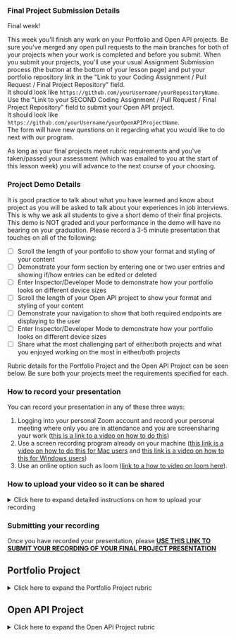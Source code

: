 ### Final Project Submission Details

Final week!  

This week you'll finish any work on your Portfolio and Open API projects.  Be sure you've merged any open pull requests to the main branches for both of your projects when your work is completed and before you submit.  When you submit your projects, you'll use your usual Assignment Submission process (the button at the bottom of your lesson page) and put your portfolio repository link in the "Link to your Coding Assignment / Pull Request / Final Project Repository" field.  
It should look like `https://github.com/yourUsername/yourRepositoryName`.  
Use the "Link to your SECOND Coding Assignment / Pull Request / Final Project Repository" field to submit your Open API project.  
It should look like `https://github.com/yourUsername/yourOpenAPIProjectName`.  
The form will have new questions on it regarding what you would like to do next with our program.

As long as your final projects meet rubric requirements and you've taken/passed your assessment (which was emailed to you at the start of this lesson week) you will advance to the next course of your choosing.

### Project Demo Details

It is good practice to talk about what you have learned and know about project as you will be asked to talk about your experiences in job interviews.  This is why we ask all students to give a short demo of their final projects.  This demo is NOT graded and your performance in the demo will have no bearing on your graduation.  Please record a 3-5 minute presentation that touches on all of the following:
 - [ ] Scroll the length of your portfolio to show your format and styling of your content
 - [ ] Demonstrate your form section by entering one or two user entries and showing if/how entries can be edited or deleted
 - [ ] Enter Inspector/Developer Mode to demonstrate how your portfolio looks on different device sizes
 - [ ] Scroll the length of your Open API project to show your format and styling of your content
 - [ ] Demonstrate your navigation to show that both required endpoints are displaying to the user
 - [ ] Enter Inspector/Developer Mode to demonstrate how your portfolio looks on different device sizes
 - [ ] Share what the most challenging part of either/both projects and what you enjoyed working on the most in either/both projects

Rubric details for the Portfolio Project and the Open API Project can be seen below.  Be sure both your projects meet the requirements specified for each.

### How to record your presentation
You can record your presentation in any of these three ways: 
 1. Logging into your personal Zoom account and record your personal meeting where only you are in attendance and you are screensharing your work ([this is a link to a video on how to do this](https://www.youtube.com/watch?v=njwbjFYCbGU))
 2. Use a screen recording program already on your machine ([this link is a video on how to do this for Mac users](https://www.youtube.com/watch?v=w9Byefp51tY) and [this link is a video on how to this for Windows users](https://www.youtube.com/watch?v=PJB7pM5bvNI))
 3. Use an online option such as loom ([link to a how to video on loom here](https://www.youtube.com/watch?v=oAdLPbfXcQo)).

### How to upload your video so it can be shared
<details>
<summary>Click here to expand detailed instructions on how to upload your recording</summary>
<br>
<h4>1. Make sure you're logged in to youtube.  If you don't have a youtube account you can create one [using these instructions](https://support.google.com/youtube/answer/161805?hl=en&co=GENIE.Platform%3DDesktop)</h4>
 <p>You will know you're logged in if you have an initial/icon/other in the top right corner (where the M in the brown circle is on this screenshot:</p>
 
 ![User logged in to youtube account](https://github.com/Code-the-Dream-School/intro-to-programming-2025/blob/d2f9b35d7206eeb0af24f85a8e8e5d97d43cbfad/images/Screenshot%202025-01-27%20at%204.01.20%E2%80%AFPM.png?raw=true)

 <h4>2. Click `+ Create` in the top right and select `Upload video`</h4>
 
 ![Create menu expanded](https://github.com/Code-the-Dream-School/intro-to-programming-2025/blob/d2f9b35d7206eeb0af24f85a8e8e5d97d43cbfad/images/Screenshot%202025-01-27%20at%204.01.27%E2%80%AFPM.png?raw=true)

 <h4>3. In the Upload videos window that appears, click the black `Select files` button</h4>
 <p>You'll need to select the file of your recording you have saved on your computer.</p>
 
 ![Upload videos modal](https://github.com/Code-the-Dream-School/intro-to-programming-2025/blob/d2f9b35d7206eeb0af24f85a8e8e5d97d43cbfad/images/Screenshot%202025-01-27%20at%204.01.35%E2%80%AFPM.png?raw=true)

<h4>4. The fle title will be the default video title.  You can change this to include your name and "Intro to Programming Final Project Presentation"</h4>

![Edit Video Details title](https://github.com/Code-the-Dream-School/intro-to-programming-2025/blob/d2f9b35d7206eeb0af24f85a8e8e5d97d43cbfad/images/Screenshot%202025-01-27%20at%204.02.17%E2%80%AFPM.png?raw=true)

<h4>5. Scroll down under the title; select "No, it's not made for kids" and click on the `Show more` gray button to make further setting changes</h4>

![Adjust video settings](https://github.com/Code-the-Dream-School/intro-to-programming-2025/blob/d2f9b35d7206eeb0af24f85a8e8e5d97d43cbfad/images/Screenshot%202025-01-27%20at%204.02.30%E2%80%AFPM.png?raw=true)

<h4>6. You'll want to be sure the following options for some of the sections that appear after click `Show more` are set to the following:</h4>

 - [ ] Altered content: select "No" since you have not used AI to alter reality in your video
 
 - [ ] Recording date and location: please select the date you made your final project recording
      
 - [ ] Shorts remixing: select "Don't allow remixing"
       
 - [ ] Comments and ratings: if you would like classmates to leave comments, leave comments "On", otherwise you can turn them off by selecting "Off".  _NOTE: we do not and cannot monitor comments.  Please report anything concerning to Code the Dream but have screenshots if needed._  You can also UNcheck the "Show how many viewers like this video if you wish.
       
 - [ ] Click the black `Next` button in the bottom right to proceed from the Details section of the upload through the Video elements and Checks portion.
       
 - [ ] Once you are on the Visibility section of the upload, select "Unlisted" as seen here

![Select Unlisted](https://github.com/Code-the-Dream-School/intro-to-programming-2025/blob/d2f9b35d7206eeb0af24f85a8e8e5d97d43cbfad/images/Screenshot%202025-01-27%20at%204.04.52%E2%80%AFPM.png?raw=true)

 - [ ] Lastly, click `Save` and copy your video link as seen here

![Save and copy](https://github.com/Code-the-Dream-School/intro-to-programming-2025/blob/d2f9b35d7206eeb0af24f85a8e8e5d97d43cbfad/images/Screenshot%202025-01-27%20at%204.05.09%E2%80%AFPM.png?raw=true)
 
</details>

### Submitting your recording
Once you have recorded your presentation, please **[USE THIS LINK TO SUBMIT YOUR RECORDING OF YOUR FINAL PROJECT PRESENTATION](https://airtable.com/appoSRJMlXH9KvE6w/shrhWslj8PfJ8qmOA)**

## Portfolio Project
<details>
<summary>Click here to expand the Portfolio Project rubric</summary>
<br>
<h3>General</h3>
<ul>
<li>Project is published on a public GitHub repository</li>
<li>Code executes without errors in the browser</li>
</ul>

### Project Structure
 - [ ] README.md (_NOTE:_ this file is typically used to explain how someone can run your code, but it does not need to contain this content for your final project to be acceptable)
 - [ ] index.html
 - [ ] css folder
   - [ ] index.css
 - [ ] js folder
   - [ ] index.js 
 - [ ] (OPTIONAL) images folder

#### index.html
 - [ ] include proper boilerplate code
 - [ ] (OPTIONAL) use a font-family or Google fonts
 - [ ] index.css and index.js file should be properly linked to this file
 - [ ] level 1 heading with student's name
 - [ ] navigation with working internal links to the following sections:
    - [ ] About
    - [ ] Experience
    - [ ] Skills
    - [ ] Projects
    - [ ] Leave a Message
    - [ ] (OPTIONAL) Connect or Contact Me section to contain email and social media links
 - [ ] (OPTIONAL) sticky/fixed navigation that stays in place when user scrolls down on the page
 - [ ] (OPTIONAL) dark mode toggle switch to change coloring of background and text between default and dark mode
 - [ ] (OPTIONAL) navigation converted to a hamburger menu on smaller devices via media queries
###### About Section
 - [ ] level 2 heading
 - [ ] one or more paragraphs of text
 - [ ] (OPTIONAL) your photo with alt attribute for accessibility 
###### Experience Section
 - [ ] level 2 heading
 - [ ] list of previous work or experience or one or paragraphs of related experiences if student has no previous work experience)
 - [ ] if listing experience, this should be styled in grid or flexbox layout
###### Skills Section
 - [ ] level 2 heading
 - [ ] list of skills, inserted using JavaScript from the index.js file
 - [ ] list should be styled in a grid or flexbox layout
###### Projects Section
 - [ ] level 2 heading
 - [ ] list of GitHub repositories, fetched using the GitHub API and inserted using JavaScript from the index.js file 
 - [ ] (OPTIONAL) each GitHub repository name is a clickable link that takes the user to that repository
 - [ ] (OPTIONAL) display additional information about each of the repositories (examples: created date, description, etc.)
 - [ ] (OPTIONAL) customize the styling of your projects list (cards or use of flexbox or grid for examples)
###### Leave a Message Section (Form and Messages List)
 - [ ] level 2 heading for form
    - [ ] Name, Email Address, and Message fields
    - [ ] Submit button
    - [ ] event listener that adds the form field inputs to the messages section
 - [ ] level 2 heading for messages
    - [ ] list of messages (once the form has been given inputs and submit button clicked) styled in a grid of flexbox layout
      - [ ] Each message item should have the following:
        - [ ] Name of message author as a clickable link to email the author at the email address they provided in the form
        - [ ] Message text
        - [ ] Remove button to delete the message from the list of messages
        - [ ] (OPTIONAL) Edit button for user to change one (or more) of the form inputs (name, email, message)
    - [ ] (OPTIONAL) conditionally render (meaning hide/display) the level 2 heading and section content depending on whether or not there are messages
###### (OPTIONAL) Connect or Contact Me
_NOTE:_ If you do not have a Connect or Contact Me section, your links should be in the footer of your page as icons/images
 - [ ] clickable link to email the student 
 - [ ] at least two social media links to the student's profile pages (examples: GitHub, LinkedIn, twitter, instagram, etc.)
 - [ ] (OPTIONAL) use icons or images in place of text string links for your email and 2+ social media links
###### Footer
 - [ ] Copyright logo, current year, and student's name inserted using JavaScript from the index.js file
 - [ ] Email and 2+ social media icon/image links (if the page does NOT have a Connect or Contact Me section)

#### index.js
 - [ ] Comments in code as appropriate (to notate what sections of code are used for)
 - [ ] Sections of code to accomplish the following:
   - [ ] Insert the copyright logo, current year, and student's name in the footer of index.html
   - [ ] Using an array, insert the array items as a list of skills in the skills section of index.html
   - [ ] Handle the event listener on the message form to insert the following into the messages section:
     - [ ] convert form inputs into the author's name as a clickable link 
     - [ ] display their message and 
     - [ ] provide a remove button to delete the message
     - [ ] (OPTIONAL) provide an edit button to change one or more form fields
     - [ ] (OPTIONAL) conditionally render the messages header and section of index.html (show it if there are messages, hide it if none)
   - [ ] Using API fetch, insert the names of your GitHub repositories in the projects section of index.html
     - [ ] (OPTIONAL) provide additional information about each repository
     - [ ] (OPTIONAL) make the repository names clickable links that redirect the user to that repository page

#### index.css
 - [ ] (Optional) Comments in code as appropriate (to notate what sections of code are for)
 - [ ] At least two media queries
   - [ ] In each media query there should be at least 2 property changes to at least 3 html elements
 - [ ] Flexbox (or Grid) used to format the layout of the Experience and Connect sections _(NOTE: If you are using social media icons in your footer in place of a Connect section, you should use Flexbox or Grid to format the layout of your icons in the footer)_

#### (OPTIONAL) images folder
 - [ ] If you've elected to use images in your portfolio, be sure to have an images folder at the root level of your repository (same level as your index.html and README.md files).  All your images should go in this folder
 - [ ] Make sure images used in your html or css files are properly linked to the image inside your images folder
 - [ ] Remember to use alt for any images so there will be helper text if the image is not displayed properly

#### Styling
Everyone's style is different and we encourage students to let the style fo their site represent them.  That being said, there are some general style guidelines we encourage you to follow:
 - [ ] Remember to have appropriate contrast to your site (don't use a dark font on a dark background
 - [ ] You should not need to horizontally scroll to see your site content on any device (mobile, tablet, or desktop)
 - [ ] Watch out for font sizes on smaller devices.  The screen is smaller, but the font size should not be small also.  This is also true for form input fields/buttons, a user would need to tap on it with a finger to get focus on the input to type, don't make it too small that their device can't recognize what they're trying to tap on.
</details>

## Open API Project
<details>
<summary>Click here to expand the Open API Project rubric</summary>
<br>
Use one of the following open source APIs to create a site that accesses a minimum of 2 endpoints.  (Example: if using the weather app, you could display (1) the temperature and (2) the weather condition).  

### Open Source API options:
* [Open-Meteo](https://open-meteo.com/) – a weather API
* [Swapi.Tech](https://www.swapi.tech/) – an API about Star Wars films
* [Marvel](https://developer.marvel.com/) – an API about the Marvel fandom
* [ARTIC](https://api.artic.edu/docs/#introduction) – an art API from the Art Institute of Chicago
* [TheDogAPI](https://thedogapi.com/) or the [TheCatAPI](https://thecatapi.com/) – APIs about (you guessed it!) Dogs or Cats
* [SampleAPIs](https://sampleapis.com/api-list/coffee) – an API for coffee lovers

Be sure to satisfy the below requirements in your Open API Project:

### STRUCTURE:
 - [ ] A public GitHub repository containing your project
 - [ ] An HTML document for the page
 - [ ] A CSS document to style the HTML page
 - [ ] A JavaScript file that retrieves data from one of several public API sources to display the data on your HTML page
 - [ ] A README file that includes the instructions for running the webpage (This does not need to be a live site; you can instruct the user to download and run locally)

### CONTENT:
 - [ ] Display the data for at least 2 endpoints in the API
 - [ ] Include navigation from each endpoint’s page to the other (Example: if using the weather app, one navigation link should display the temperature details and the second navigation link should display the weather condition)
 - [ ] Issue new GET requests each time the user click a navigation link, meaning you should have 2 GET requests - one for each navigation, that requests only the needed information (Example: if using the weather app, clicking temperature navigation link should pull only data that allows user to see temperatures and clicking conditions navigation link should pull only data that allows user to see weather conditions)

### FUNCTIONALITY:
 - [ ] Code runs without issues by following the instructions in the README file
 - [ ] Navigation between the different endpoints behaves properly and is not slowed down by requesting more data than needs to be displayed (this is the reason for the 2 separate GET requests)
 - [ ] Code is readable and well structured
 - [ ] If applicable, error cases are appropriately handled
 - [ ] Styling is effective (example: font-sizes are not too small or large, colors are not too dark/light to be easily seen, etc.)
</details>
